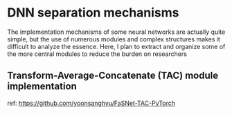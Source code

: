 # DNN separation mechanisms
 The implementation mechanisms of some neural networks are actually quite simple, but the use of numerous modules and complex structures makes it difficult to analyze the essence. Here, I plan to extract and organize some of the more central modules to reduce the burden on researchers


 ## Transform-Average-Concatenate (TAC) module implementation
 ref: https://github.com/yoonsanghyu/FaSNet-TAC-PyTorch